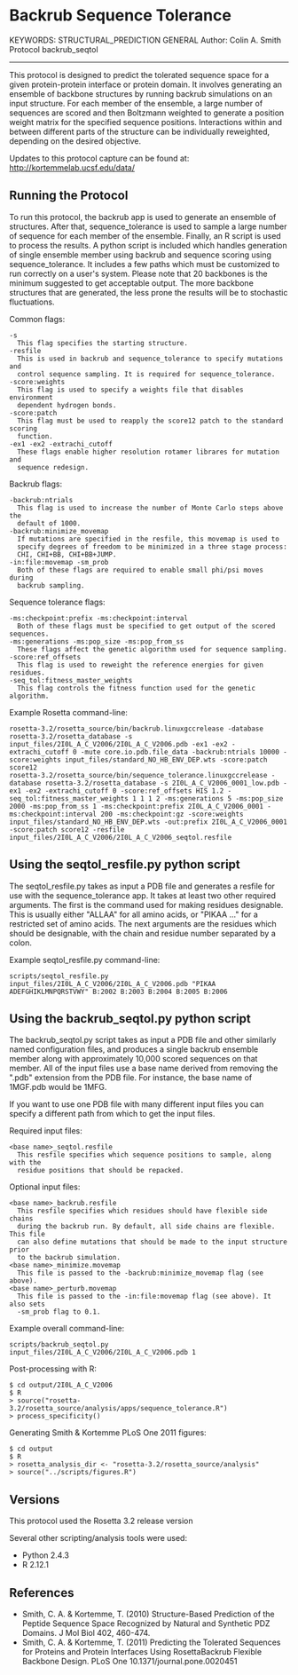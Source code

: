 Backrub Sequence Tolerance
==========================
KEYWORDS: STRUCTURAL_PREDICTION GENERAL
Author: Colin A. Smith  
Protocol backrub_seqtol

---

This protocol is designed to predict the tolerated sequence space for a
given protein-protein interface or protein domain. It involves generating an
ensemble of backbone structures by running backrub simulations on an input
structure. For each member of the ensemble, a large number of sequences are 
scored and then Boltzmann weighted to generate a position weight matrix for
the specified sequence positions. Interactions within and between different
parts of the structure can be individually reweighted, depending on the
desired objective.

Updates to this protocol capture can be found at:
http://kortemmelab.ucsf.edu/data/

Running the Protocol
--------------------
To run this protocol, the backrub app is used to generate an ensemble of
structures. After that, sequence_tolerance is used to sample a large number
of sequence for each member of the ensemble. Finally, an R script is used to
process the results. A python script is included which handles generation of
single ensemble member using backrub and sequence scoring using
sequence_tolerance. It includes a few paths which must be customized to run
correctly on a user's system. Please note that 20 backbones is the minimum
suggested to get acceptable output. The more backbone structures that are
generated, the less prone the results will be to stochastic fluctuations.

Common flags:

    -s
      This flag specifies the starting structure.
    -resfile
      This is used in backrub and sequence_tolerance to specify mutations and 
      control sequence sampling. It is required for sequence_tolerance.
    -score:weights
      This flag is used to specify a weights file that disables environment 
      dependent hydrogen bonds.
    -score:patch
      This flag must be used to reapply the score12 patch to the standard scoring
      function.
    -ex1 -ex2 -extrachi_cutoff
      These flags enable higher resolution rotamer librares for mutation and
      sequence redesign.

Backrub flags:

    -backrub:ntrials
      This flag is used to increase the number of Monte Carlo steps above the
      default of 1000.
    -backrub:minimize_movemap
      If mutations are specified in the resfile, this movemap is used to 
      specify degrees of freedom to be minimized in a three stage process:
      CHI, CHI+BB, CHI+BB+JUMP.
    -in:file:movemap -sm_prob
      Both of these flags are required to enable small phi/psi moves during
      backrub sampling.

Sequence tolerance flags:

    -ms:checkpoint:prefix -ms:checkpoint:interval
      Both of these flags must be specified to get output of the scored sequences.
    -ms:generations -ms:pop_size -ms:pop_from_ss
      These flags affect the genetic algorithm used for sequence sampling.
    -score:ref_offsets
      This flag is used to reweight the reference energies for given residues.
    -seq_tol:fitness_master_weights
      This flag controls the fitness function used for the genetic algorithm.

Example Rosetta command-line:

    rosetta-3.2/rosetta_source/bin/backrub.linuxgccrelease -database rosetta-3.2/rosetta_database -s input_files/2I0L_A_C_V2006/2I0L_A_C_V2006.pdb -ex1 -ex2 -extrachi_cutoff 0 -mute core.io.pdb.file_data -backrub:ntrials 10000 -score:weights input_files/standard_NO_HB_ENV_DEP.wts -score:patch score12
    rosetta-3.2/rosetta_source/bin/sequence_tolerance.linuxgccrelease -database rosetta-3.2/rosetta_database -s 2I0L_A_C_V2006_0001_low.pdb -ex1 -ex2 -extrachi_cutoff 0 -score:ref_offsets HIS 1.2 -seq_tol:fitness_master_weights 1 1 1 2 -ms:generations 5 -ms:pop_size 2000 -ms:pop_from_ss 1 -ms:checkpoint:prefix 2I0L_A_C_V2006_0001 -ms:checkpoint:interval 200 -ms:checkpoint:gz -score:weights input_files/standard_NO_HB_ENV_DEP.wts -out:prefix 2I0L_A_C_V2006_0001 -score:patch score12 -resfile input_files/2I0L_A_C_V2006/2I0L_A_C_V2006_seqtol.resfile

Using the seqtol_resfile.py python script
-----------------------------------------

The seqtol_resfile.py takes as input a PDB file and generates a resfile for
use with the sequence_tolerance app. It takes at least two other required
arguments. The first is the command used for making residues designable. This
is usually either "ALLAA" for all amino acids, or "PIKAA ..." for a 
restricted set of amino acids. The next arguments are the residues which 
should be designable, with the chain and residue number separated by a
colon.

Example seqtol_resfile.py command-line:

    scripts/seqtol_resfile.py input_files/2I0L_A_C_V2006/2I0L_A_C_V2006.pdb "PIKAA ADEFGHIKLMNPQRSTVWY" B:2002 B:2003 B:2004 B:2005 B:2006

Using the backrub_seqtol.py python script
-----------------------------------------

The backrub_seqtol.py script takes as input a PDB file and other similarly
named configuration files, and produces a single backrub ensemble member
along with approximately 10,000 scored sequences on that member. All of the
input files use a base name derived from removing the ".pdb" extension from
the PDB file. For instance, the base name of 1MGF.pdb would be 1MFG.

If you want to use one PDB file with many different input files you can 
specify a different path from which to get the input files.

Required input files:

    <base name>_seqtol.resfile
      This resfile specifies which sequence positions to sample, along with the
      residue positions that should be repacked.

Optional input files:

    <base name>_backrub.resfile
      This resfile specifies which residues should have flexible side chains
      during the backrub run. By default, all side chains are flexible. This file
      can also define mutations that should be made to the input structure prior
      to the backrub simulation.
    <base name>_minimize.movemap
      This file is passed to the -backrub:minimize_movemap flag (see above).
    <base name>_perturb.movemap
      This file is passed to the -in:file:movemap flag (see above). It also sets
      -sm_prob flag to 0.1.

Example overall command-line:

    scripts/backrub_seqtol.py input_files/2I0L_A_C_V2006/2I0L_A_C_V2006.pdb 1

Post-processing with R:

    $ cd output/2I0L_A_C_V2006
    $ R
    > source("rosetta-3.2/rosetta_source/analysis/apps/sequence_tolerance.R")
    > process_specificity()

Generating Smith & Kortemme PLoS One 2011 figures:

    $ cd output
    $ R
    > rosetta_analysis_dir <- "rosetta-3.2/rosetta_source/analysis"
    > source("../scripts/figures.R")

Versions
--------

This protocol used the Rosetta 3.2 release version

Several other scripting/analysis tools were used:

* Python 2.4.3
* R 2.12.1

References
----------

* Smith, C. A. & Kortemme, T. (2010) Structure-Based Prediction of the Peptide 
  Sequence Space Recognized by Natural and Synthetic PDZ Domains. J Mol Biol 
  402, 460-474.
* Smith, C. A. & Kortemme, T. (2011) Predicting the Tolerated Sequences for 
  Proteins and Protein Interfaces Using RosettaBackrub Flexible Backbone 
  Design. PLoS One 10.1371/journal.pone.0020451
